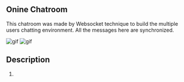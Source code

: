 Onine Chatroom
--------------
This chatroom was made by Websocket technique to build the multiple users chatting environment.
All the messages here are synchronized.

![gif](https://i.imgur.com/tq7hzqw.gif)
![gif](https://i.imgur.com/ybJaXX1.gif)

## Description
1. 
